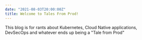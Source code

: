 ```yaml
---
date: "2021-08-03T20:00:00Z"
title: Welcome to Tales From Prod!
---
```


This blog is for rants about Kubernetes, Cloud Native applications, DevSecOps and whatever ends up being a "Tale from Prod"
